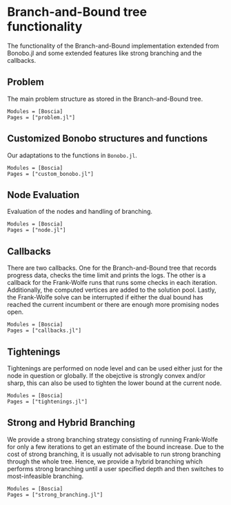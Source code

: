 # Branch-and-Bound tree functionality

The functionality of the Branch-and-Bound implementation extended from Bonobo.jl and some extended features like strong branching and the callbacks.

## Problem 

The main problem structure as stored in the Branch-and-Bound tree.

```@autodocs
Modules = [Boscia]
Pages = ["problem.jl"]
```

## Customized Bonobo structures and functions 

Our adaptations to the functions in `Bonobo.jl`. 

```@autodocs
Modules = [Boscia]
Pages = ["custom_bonobo.jl"]
```

## Node Evaluation

Evaluation of the nodes and handling of branching.

```@autodocs
Modules = [Boscia]
Pages = ["node.jl"]
```

## Callbacks

There are two callbacks. 
One for the Branch-and-Bound tree that records progress data, checks the time limit and prints the logs.
The other is a callback for the Frank-Wolfe runs that runs some checks in each iteration. 
Additionally, the computed vertices are added to the solution pool.
Lastly, the Frank-Wolfe solve can be interrupted if either the dual bound has reached the current incumbent or 
there are enough more promising nodes open.

```@autodocs
Modules = [Boscia]
Pages = ["callbacks.jl"]
```

## Tightenings

Tightenings are performed on node level and can be used either just for the node in question or globally.
If the obejctive is strongly convex and/or sharp, this can also be used to tighten the lower bound at the current node. 

```@autodocs
Modules = [Boscia]
Pages = ["tightenings.jl"]
```

## Strong and Hybrid Branching

We provide a strong branching strategy consisting of running Frank-Wolfe for only a few iterations to get an estimate of the bound increase.
Due to the cost of strong branching, it is usually not advisable to run strong branching through the whole tree.
Hence, we provide a hybrid branching which performs strong branching until a user specified depth and then switches to most-infeasible branching. 

```@autodocs
Modules = [Boscia]
Pages = ["strong_branching.jl"]
```